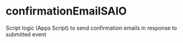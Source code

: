 # confirmationEmailSAIO
Script logic (Apps Script) to send confirmation emails in response to submitted event
